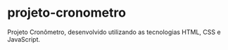 # projeto-cronometro
 Projeto Cronômetro, desenvolvido utilizando as tecnologias HTML, CSS e JavaScript.
